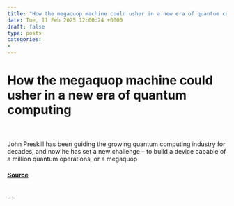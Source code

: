 ```yaml
---
title: "How the megaquop machine could usher in a new era of quantum computing"
date: Tue, 11 Feb 2025 12:00:24 +0000
draft: false
type: posts
categories: 
- 
---
```

# How the megaquop machine could usher in a new era of quantum computing

<br/>

<br/>
John Preskill has been guiding the growing quantum computing industry for decades, and now he has set a new challenge – to build a device capable of a million quantum operations, or a megaquop

#### [Source](https://www.newscientist.com/article/2466740-how-the-megaquop-machine-could-usher-in-a-new-era-of-quantum-computing/?utm_campaign=RSS%7CNSNS&utm_source=NSNS&utm_medium=RSS&utm_content=technology)

<br/>
---
